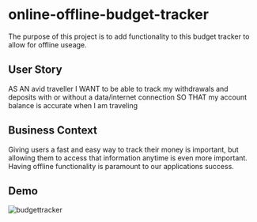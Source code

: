 # online-offline-budget-tracker

The purpose of this project is to add functionality to this budget tracker to allow for offline useage.

## User Story
AS AN avid traveller
I WANT to be able to track my withdrawals and deposits with or without a data/internet connection
SO THAT my account balance is accurate when I am traveling

## Business Context

Giving users a fast and easy way to track their money is important, but allowing them to access that information anytime is even more important. Having offline functionality is paramount to our applications success.


## Demo

![budgettracker](https://user-images.githubusercontent.com/70453836/115323286-d56e4d80-a155-11eb-9ed3-b2fabf16f2db.gif)
